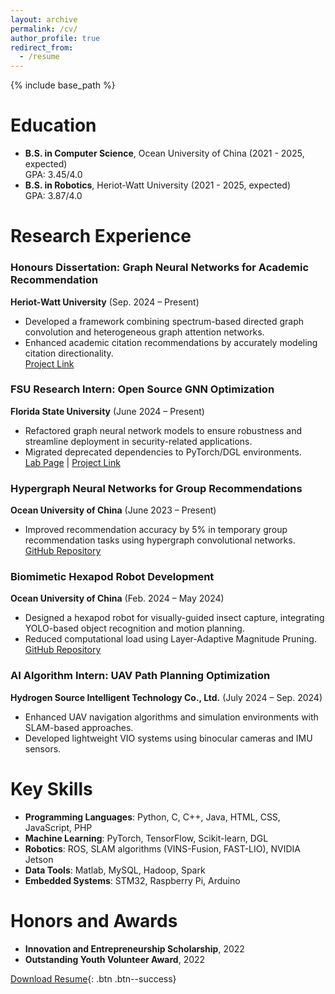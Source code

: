 ```yaml
---
layout: archive
permalink: /cv/
author_profile: true
redirect_from:
  - /resume
---
```


{% include base_path %}

Education
======
* **B.S. in Computer Science**, Ocean University of China (2021 - 2025, expected)  
  GPA: 3.45/4.0  
* **B.S. in Robotics**, Heriot-Watt University (2021 - 2025, expected)  
  GPA: 3.87/4.0  

Research Experience
======
### **Honours Dissertation: Graph Neural Networks for Academic Recommendation**  
**Heriot-Watt University** (Sep. 2024 – Present)  
- Developed a framework combining spectrum-based directed graph convolution and heterogeneous graph attention networks.  
- Enhanced academic citation recommendations by accurately modeling citation directionality.  
[Project Link](https://github.com/juyujing/Graduation-Project)

### **FSU Research Intern: Open Source GNN Optimization**  
**Florida State University** (June 2024 – Present)  
- Refactored graph neural network models to ensure robustness and streamline deployment in security-related applications.  
- Migrated deprecated dependencies to PyTorch/DGL environments.  
[Lab Page](https://yushundong.github.io) | [Project Link](https://github.com/GNNIP/GNNIP)

### **Hypergraph Neural Networks for Group Recommendations**  
**Ocean University of China** (June 2023 – Present)  
- Improved recommendation accuracy by 5% in temporary group recommendation tasks using hypergraph convolutional networks.  
[GitHub Repository](https://github.com/juyujing/HyperGCN)

### **Biomimetic Hexapod Robot Development**  
**Ocean University of China** (Feb. 2024 – May 2024)  
- Designed a hexapod robot for visually-guided insect capture, integrating YOLO-based object recognition and motion planning.  
- Reduced computational load using Layer-Adaptive Magnitude Pruning.  
[GitHub Repository](https://github.com/juyujing/Capturer)

### **AI Algorithm Intern: UAV Path Planning Optimization**  
**Hydrogen Source Intelligent Technology Co., Ltd.** (July 2024 – Sep. 2024)  
- Enhanced UAV navigation algorithms and simulation environments with SLAM-based approaches.  
- Developed lightweight VIO systems using binocular cameras and IMU sensors.  

Key Skills
======
* **Programming Languages**: Python, C, C++, Java, HTML, CSS, JavaScript, PHP  
* **Machine Learning**: PyTorch, TensorFlow, Scikit-learn, DGL  
* **Robotics**: ROS, SLAM algorithms (VINS-Fusion, FAST-LIO), NVIDIA Jetson  
* **Data Tools**: Matlab, MySQL, Hadoop, Spark  
* **Embedded Systems**: STM32, Raspberry Pi, Arduino  

Honors and Awards
======
* **Innovation and Entrepreneurship Scholarship**, 2022  
* **Outstanding Youth Volunteer Award**, 2022  

[Download Resume](https://raw.githubusercontent.com/juyujing/juyujing.github.io/master/files/Resume.pdf){: .btn .btn--success}
